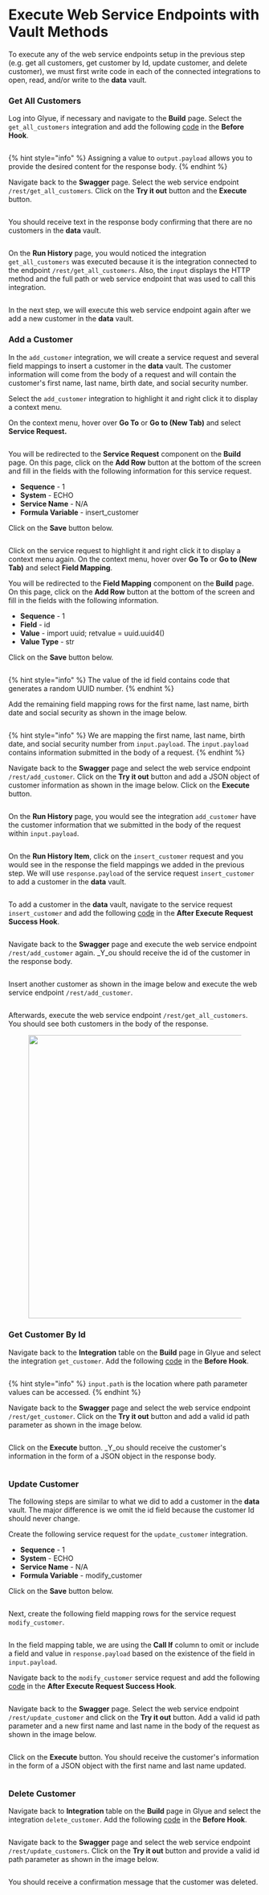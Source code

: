# Execute Web Service Endpoints with Vault Methods

To execute any of the web service endpoints setup in the previous step (e.g. get all customers, get customer by Id, update customer, and delete customer), we must first write code in each of the connected integrations to open, read, and/or write to the **data** vault.

### Get All Customers

Log into Glyue, if necessary and navigate to the **Build** page. Select the `get_all_customers` integration and add the following [code](https://app.gitbook.com/o/hMR7ZmLUVPDLpu0EFvkY/s/1flQ2To8tQpCQWl2Ty9U/\~/changes/84/build-a-restful-crud-web-service-using-vault/code-examples-and-explanation#get-all-customers) in the **Before Hook**.

<figure><img src="../../.gitbook/assets/image (75).png" alt=""><figcaption></figcaption></figure>

{% hint style="info" %}
Assigning a value to `output.payload` allows you to provide the desired content for the response body.
{% endhint %}

Navigate back to the **Swagger** page. Select the web service endpoint `/rest/get_all_customers`_._ Click on the **Try it out** button and the **Execute** button.

<figure><img src="../../.gitbook/assets/image (67).png" alt=""><figcaption></figcaption></figure>

You should receive text in the response body confirming that there are no customers in the **data** vault.

<figure><img src="../../.gitbook/assets/image (76).png" alt=""><figcaption></figcaption></figure>

On the **Run History** page, you would noticed the integration `get_all_customers` was executed because it is the integration connected to the endpoint `/rest/get_all_customers`. Also, the `input` displays the HTTP method and the full path or web service endpoint that was used to call this integration.&#x20;

<figure><img src="../../.gitbook/assets/image (62).png" alt=""><figcaption></figcaption></figure>

In the next step, we will execute this web service endpoint again after we add a new customer in the **data** vault.&#x20;

### Add a Customer

In the `add_customer` integration, we will create a service request and several field mappings to insert a customer in the **data** vault. The customer information will come from the body of a request and will contain the customer's first name, last name, birth date, and social security number.

Select the `add_customer` integration to highlight it and right click it to display a context menu.&#x20;

On the context menu, hover over **Go To** or **Go to (New Tab)** and select **Service Request.**&#x20;

<figure><img src="../../.gitbook/assets/image (57).png" alt=""><figcaption></figcaption></figure>

You will be redirected to the **Service Request** component on the **Build** page. On this page, click on the **Add Row** button at the bottom of the screen and fill in the fields with the following information for this service request.&#x20;

* **Sequence** - 1
* **System** - ECHO
* **Service Name** - N/A
* **Formula Variable** - insert\_customer

Click on the **Save** button below.&#x20;

<figure><img src="../../.gitbook/assets/image (90).png" alt=""><figcaption></figcaption></figure>

Click on the service request to highlight it and right click it to display a context menu again. On the context menu, hover over **Go To** or **Go to (New Tab)** and select **Field Mapping**.

You will be redirected to the **Field Mapping** component on the **Build** page. On this page, click on the **Add Row** button at the bottom of the screen and fill in the fields with the following information.

* **Sequence** - 1
* **Field** - id
* **Value** - import uuid; retvalue = uuid.uuid4()
* **Value Type** - str

Click on the **Save** button below.&#x20;

<figure><img src="../../.gitbook/assets/image (33).png" alt=""><figcaption></figcaption></figure>

{% hint style="info" %}
The value of the id field contains code that generates a random UUID number.
{% endhint %}

Add the remaining field mapping rows for the first name, last name, birth date and social security as shown in the image below.&#x20;

<figure><img src="../../.gitbook/assets/image (26) (1).png" alt=""><figcaption></figcaption></figure>

{% hint style="info" %}
We are mapping the first name, last name, birth date, and social security number from `input.payload`. The `input.payload` contains information submitted in the body of a request.
{% endhint %}

Navigate back to the **Swagger** page and select the web service endpoint `/rest/add_customer`_._ Click on the **Try it out** button and add a JSON object of customer information as shown in the image below. Click on the **Execute** button.

<figure><img src="../../.gitbook/assets/image (42).png" alt=""><figcaption></figcaption></figure>

On the **Run History** page, you would see the integration `add_customer` have the customer information that we submitted in the body of the request within `input.payload`.

<figure><img src="../../.gitbook/assets/image (64).png" alt=""><figcaption></figcaption></figure>

On the **Run History Item**, click on the `insert_customer` request and you would see in the response the field mappings we added in the previous step. We will use `response.payload` of the service request `insert_customer` to add a customer in the **data** vault.

<figure><img src="../../.gitbook/assets/image (69).png" alt=""><figcaption></figcaption></figure>

To add a customer in the **data** vault, navigate to the service request `insert_customer` and add the following [code](https://app.gitbook.com/o/hMR7ZmLUVPDLpu0EFvkY/s/1flQ2To8tQpCQWl2Ty9U/\~/changes/84/build-a-restful-crud-web-service-using-vault/code-examples-and-explanation#add-a-customer) in the **After Execute Request Success Hook**.&#x20;

<figure><img src="../../.gitbook/assets/image (66).png" alt=""><figcaption></figcaption></figure>

Navigate back to the **Swagger** page and execute the web service endpoint `/rest/add_customer` again. _Y_ou should receive the id of the customer in the response body.

<figure><img src="../../.gitbook/assets/image (68).png" alt=""><figcaption></figcaption></figure>

Insert another customer as shown in the image below and execute the web service endpoint `/rest/add_customer`.

<figure><img src="../../.gitbook/assets/image (12) (1) (1).png" alt=""><figcaption></figcaption></figure>

Afterwards, execute the web service endpoint `/rest/get_all_customers`. You should see both customers in the body of the response.

<div align="center">

<figure><img src="../../.gitbook/assets/image (11) (1) (1).png" alt="" width="563"><figcaption></figcaption></figure>

</div>

### Get Customer By Id

Navigate back to the **Integration** table on the **Build** page in Glyue and select the integration `get_customer`. Add the following [code](https://app.gitbook.com/o/hMR7ZmLUVPDLpu0EFvkY/s/1flQ2To8tQpCQWl2Ty9U/\~/changes/84/build-a-restful-crud-web-service-using-vault/code-examples-and-explanation#get-customer-by-id) in the **Before Hook**.&#x20;

<figure><img src="../../.gitbook/assets/image (43).png" alt=""><figcaption></figcaption></figure>

{% hint style="info" %}
`input.path` is the location where path parameter values can be accessed.
{% endhint %}

Navigate back to the **Swagger** page and select the web service endpoint `/rest/get_customer`. Click on the **Try it out** button and add a valid id path parameter as shown in the image below.

<figure><img src="../../.gitbook/assets/image (56).png" alt=""><figcaption></figcaption></figure>

Click on the **Execute** button. _Y_ou should receive the customer's information in the form of a JSON object in the response body.

<figure><img src="../../.gitbook/assets/image (17) (1) (1).png" alt=""><figcaption></figcaption></figure>

### Update Customer

The following steps are similar to what we did to add a customer in the **data** vault. The major difference is we omit the id field because the customer Id should never change.

Create the following service request for the `update_customer` integration.

* **Sequence** - 1
* **System** - ECHO
* **Service Name** - N/A
* **Formula Variable** - modify\_customer

Click on the **Save** button below.&#x20;

<figure><img src="../../.gitbook/assets/image (24) (1).png" alt=""><figcaption></figcaption></figure>

Next, create the following field mapping rows for the service request `modify_customer`.&#x20;

<figure><img src="../../.gitbook/assets/image (1) (1) (1) (1).png" alt=""><figcaption></figcaption></figure>

In the field mapping table, we are using the **Call If** column to omit or include a field and value in `response.payload` based on the existence of the field in `input.payload`.&#x20;

Navigate back to the `modify_customer` service request and add the following [code](https://app.gitbook.com/o/hMR7ZmLUVPDLpu0EFvkY/s/1flQ2To8tQpCQWl2Ty9U/\~/changes/84/build-a-restful-crud-web-service-using-vault/code-examples-and-explanation#update-customer) in the **After Execute Request Success Hook**.&#x20;

<figure><img src="../../.gitbook/assets/image (17) (1).png" alt=""><figcaption></figcaption></figure>

Navigate back to the **Swagger** page. Select the web service endpoint `/rest/update_customer` and click on the **Try it out** button. Add a valid id path parameter and a new first name and last name in the body of the request as shown in the image below.&#x20;

<figure><img src="../../.gitbook/assets/image (87).png" alt=""><figcaption></figcaption></figure>

Click on the **Execute** button. You should receive the customer's information in the form of a JSON object with the first name and last name updated.&#x20;

<figure><img src="../../.gitbook/assets/image (85).png" alt=""><figcaption></figcaption></figure>

### Delete Customer

Navigate back to **Integration** table on the **Build** page in Glyue and select the integration `delete_customer`. Add the following [code](https://app.gitbook.com/o/hMR7ZmLUVPDLpu0EFvkY/s/1flQ2To8tQpCQWl2Ty9U/\~/changes/84/build-a-restful-crud-web-service-using-vault/code-examples-and-explanation#delete-customer) in the **Before Hook**. &#x20;

<figure><img src="../../.gitbook/assets/image (39).png" alt=""><figcaption></figcaption></figure>

Navigate back to the **Swagger** page and select the web service endpoint `/rest/update_customers`. Click on the **Try it out** button and provide a valid id path parameter as shown in the image below.

<figure><img src="../../.gitbook/assets/image (77).png" alt=""><figcaption></figcaption></figure>

You should receive a confirmation message that the customer was deleted.

<figure><img src="../../.gitbook/assets/image (18) (1).png" alt=""><figcaption></figcaption></figure>
